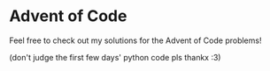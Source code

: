 # Advent of Code

Feel free to check out my solutions for the Advent of Code problems!

(don't judge the first few days' python code pls thankx :3)
